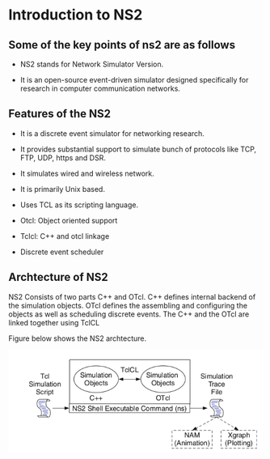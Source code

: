 # Introduction to NS2

## Some of the key points of ns2 are as follows

- NS2 stands for Network Simulator Version.

- It is an open-source event-driven simulator designed specifically for research in computer communication networks.

## Features of the NS2

-  It is a discrete event simulator for networking research.

- It provides substantial support to simulate bunch of protocols like TCP, FTP, UDP, https and DSR.

- It simulates wired and wireless network.

- It is primarily Unix based.

- Uses TCL as its scripting language.

- Otcl: Object oriented support

- Tclcl: C++ and otcl linkage

- Discrete event scheduler

## Archtecture of NS2

NS2 Consists of two parts C++ and OTcl. C++ defines internal backend of the simulation objects. OTcl defines the assembling and configuring the objects as well as scheduling discrete events. The C++ and the OTcl are linked together using TclCL

Figure below shows the NS2 archtecture.

![Image of NS2 archtecture](fig/ns2arch.png)
